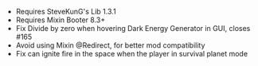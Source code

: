 * Requires SteveKunG's Lib 1.3.1
* Requires Mixin Booter 8.3+
* Fix Divide by zero when hovering Dark Energy Generator in GUI, closes #165
* Avoid using Mixin @Redirect, for better mod compatibility
* Fix can ignite fire in the space when the player in survival planet mode
